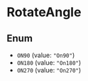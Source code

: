 # RotateAngle

## Enum

* `ON90` (value: `"On90"`)
* `ON180` (value: `"On180"`)
* `ON270` (value: `"On270"`)

